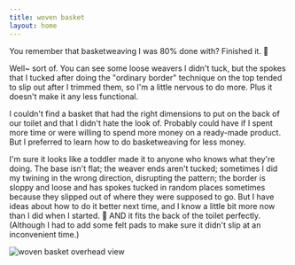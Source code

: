 ```yaml
---
title: woven basket
layout: home
---
```


You remember that basketweaving I was 80% done with? Finished it. 🙂

Well~ sort of. You can see some loose weavers I didn't tuck, but the spokes that I tucked after doing the "ordinary border" technique on the top tended to slip out after I trimmed them, so I'm a little nervous to do more. Plus it doesn't make it any less functional.

I couldn't find a basket that had the right dimensions to put on the back of our toilet and that I didn't hate the look of. Probably could have if I spent more time or were willing to spend more money on a ready-made product. But I preferred to learn how to do basketweaving for less money.

I'm sure it looks like a toddler made it to anyone who knows what they're doing. The base isn't flat; the weaver ends aren't tucked; sometimes I did my twining in the wrong direction, disrupting the pattern; the border is sloppy and loose and has spokes tucked in random places sometimes because they slipped out of where they were supposed to go. But I have ideas about how to do it better next time, and I know a little bit more now than I did when I started. 🙂 AND it fits the back of the toilet perfectly. (Although I had to add some felt pads to make sure it didn't slip at an inconvenient time.)

![woven basket overhead view](https://res.cloudinary.com/dgmi7k39d/image/upload/w_400/v1600202529/midwestcoast/woven-basket-2.jpg)
